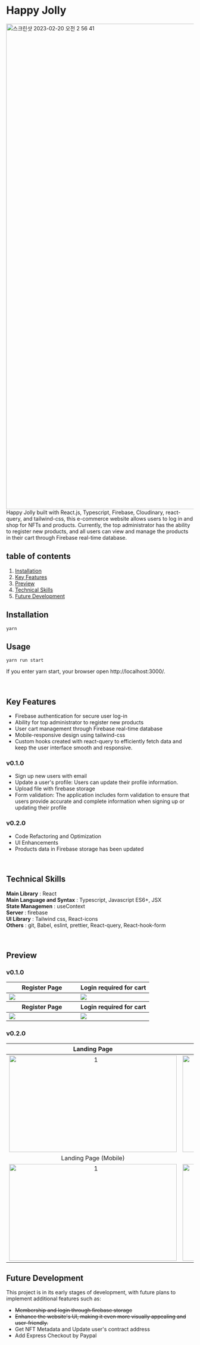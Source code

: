 # Happy Jolly
<img width="1304" alt="스크린샷 2023-02-20 오전 2 56 41" src="https://user-images.githubusercontent.com/69961780/220046017-7c1536c2-f7f3-4903-845b-acd6ec579a1e.png">
Happy Jolly built with React.js, Typescript, Firebase, Cloudinary, react-query, and tailwind-css, this e-commerce website allows users to log in and shop for NFTs and products. Currently, the top administrator has the ability to register new products, and all users can view and manage the products in their cart through Firebase real-time database.

## table of contents

1. [Installation](#installation)
2. [Key Features](#key-features)
3. [Preview](#preview)
4. [Technical Skills](#technical-skills)
5. [Future Development](#future-development)

## Installation

```
yarn
```

## Usage

```
yarn run start
```

If you enter yarn start, your browser open http://localhost:3000/.

<br/>

## Key Features

- Firebase authentication for secure user log-in
- Ability for top administrator to register new products
- User cart management through Firebase real-time database
- Mobile-responsive design using tailwind-css
- Custom hooks created with react-query to efficiently fetch data and keep the user interface smooth and responsive.

### v0.1.0
- Sign up new users with email
- Update a user's profile: Users can update their profile information.
- Upload file with firebase storage
- Form validation: The application includes form validation to ensure that users provide accurate and complete information when signing up or updating their profile

### v0.2.0
- Code Refactoring and Optimization
- UI Enhancements
- Products data in Firebase storage has been updated 

<br/>

## Technical Skills

<b>Main Library</b> : React <br/>
<b>Main Language and Syntax</b> : Typescript, Javascript ES6+, JSX <br/>
<b>State Managemen</b> : useContext <br/>
<b>Server</b> : firebase <br/>
<b>UI Library</b> : Tailwind css, React-icons <br/>
<b>Others</b> : git, Babel, eslint, prettier, React-query, React-hook-form <br/>

<br/>

## Preview

### v0.1.0
<table width="100%">
  <thead>
    <tr>
      <th width="50%">Register Page</th>
      <th width="50%">Login required for cart</th>
    </tr>
  </thead>
  <tbody>
    <tr>
      <td width="50%"><img src="https://user-images.githubusercontent.com/69961780/218193003-1dd74c69-383e-4b5d-bcdd-2adb4ae7818d.gif"/></td>
      <td width="50%"><img src="https://user-images.githubusercontent.com/69961780/216543388-84d313ac-4e21-4e04-b63d-be43cb2f01a6.gif"/></td>
    </tr>
  </tbody>
    <thead>
    <tr>
      <th width="50%">Register Page</th>
      <th width="50%">Login required for cart</th>
    </tr>
  </thead>
  <tbody>
    <tr>
      <td width="50%"><img src="https://user-images.githubusercontent.com/69961780/216543412-394929af-826b-4c15-9e35-c8d090f900d5.gif"/></td>
      <td width="50%"><img src="https://user-images.githubusercontent.com/69961780/216533353-c1da824e-93fa-4236-a52d-fc9a21ade124.png"/></td>
    </tr>
  </tbody>
</table>

### v0.2.0
| Landing Page | Store Navigation |
| :---: | :---: |
| <img width="450" height="260" alt="1" src="https://user-images.githubusercontent.com/69961780/220048658-a527ff02-9028-4219-b545-55887139e331.gif"> | <img width="450" height="260" alt="1" src="https://user-images.githubusercontent.com/69961780/220048933-e72a8bc5-910a-4c4a-81f7-08ddce79e0ce.png"> | 
| Landing Page (Mobile) | Login Page |
| <img width="450" height="260" alt="1" src="https://user-images.githubusercontent.com/69961780/220049195-2f69991e-8bc3-4ecd-b1bf-144e2a51c5b5.png"> | <img width="450" height="260" alt="스크린샷 2023-02-20 오전 3 15 15" src="https://user-images.githubusercontent.com/69961780/220049749-55065938-176c-4d5a-a817-96e8e2ae8245.png"> |

## Future Development

This project is in its early stages of development, with future plans to implement additional features such as:

- ~~Membership and login through firebase storage~~
- ~~Enhance the website's UI, making it even more visually appealing and user-friendly.~~
- Get NFT Metadata and Update user's contract address
- Add Express Checkout by Paypal
